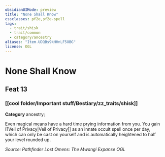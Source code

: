 ```yaml
---
obsidianUIMode: preview
title: "None Shall Know"
cssclasses: pf2e,pf2e-spell
tags:
  - trait/shisk
  - trait/common
  - category/ancestry
aliases: "Item.UDQBs9kHHnLF5OBG"
license: OGL
---
```

# None Shall Know
## Feat 13
### [[cool folder/Important stuff/Bestiary/zz_traits/shisk]]

**Category** ancestry; 




Even magical means have a hard time prying information from you. You gain [[Veil of Privacy|Veil of Privacy]] as an innate occult spell once per day, which can only be cast on yourself and is automatically heightened to half your level rounded up.

*Source: Pathfinder Lost Omens: The Mwangi Expanse*
*OGL*